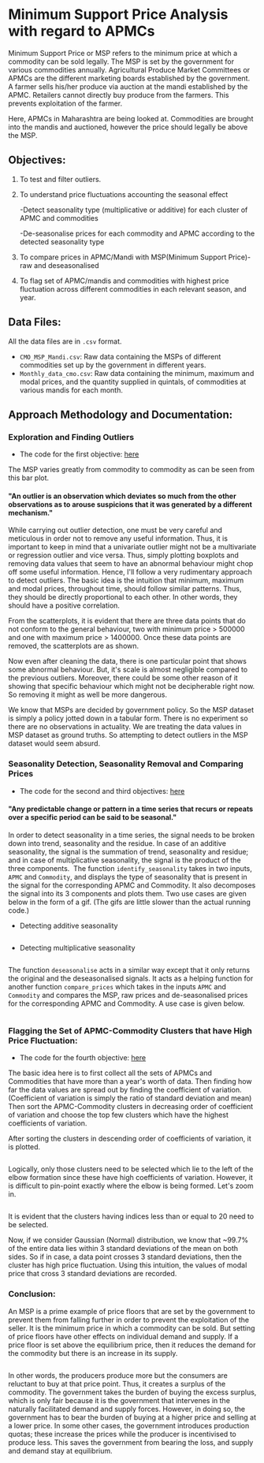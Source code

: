 # Minimum Support Price Analysis with regard to APMCs

Minimum Support Price or MSP refers to the minimum price at which a commodity can be sold legally. The MSP is set by the government for various commodities annually. Agricultural Produce Market Committees or APMCs are the different marketing boards established by the government. A farmer sells his/her produce via auction at the mandi established by the APMC. Retailers cannot directly buy produce from the farmers. This prevents exploitation of the farmer.

Here, APMCs in Maharashtra are being looked at. Commodities are brought into the mandis and auctioned, however the price should legally be above the MSP.

## Objectives:
1. To test and filter outliers.
2. To understand price fluctuations accounting the seasonal effect
    
    -Detect seasonality type (multiplicative or additive) for each cluster of APMC and commodities
    
    -De-seasonalise prices for each commodity and APMC according to the detected seasonality type
3. To compare prices in APMC/Mandi with MSP(Minimum Support Price)- raw and deseasonalised
4. To flag set of APMC/mandis and commodities with highest price fluctuation across different commodities in each relevant season, and year.

## Data Files:

All the data files are in `.csv` format.
* `CMO_MSP_Mandi.csv`: Raw data containing the MSPs of different commodities set up by the government in different years.
* `Monthly_data_cmo.csv`: Raw data containing the minimum, maximum and modal prices, and the quantity supplied in quintals, of commodities at various mandis for each month.


## Approach Methodology and Documentation:

### Exploration and Finding Outliers
* The code for the first objective: [here](https://github.com/itsmepiyush2/Agriculture-Commodities-Price-and-Seasons/blob/master/exploration%20and%20outlier%20detection.ipynb)

The MSP varies greatly from commodity to commodity as can be seen from this bar plot.
<img src="msp.png" class="img-responsive" alt="">
#### "An outlier is an observation which deviates so much from the other observations as to arouse suspicions that it was generated by a different mechanism."
While carrying out outlier detection, one must be very careful and meticulous in order not to remove any useful information. Thus, it is important to keep in mind that a univariate outlier might not be a multivariate or regression outlier and vice versa. Thus, simply plotting boxplots and removing data values that seem to have an abnormal behaviour might chop off some useful information. Hence, I'll follow a very rudimentary approach to detect outliers.
The basic idea is the intuition that minimum, maximum and modal prices, throughout time, should follow similar patterns. Thus, they should be directly proportional to each other. In other words, they should have a positive correlation.
<img src="scatterplot_before_cleaning.png" class="img-responsive" alt="">

From the scatterplots, it is evident that there are three data points that do not conform to the general behaviour, two with minimum price > 500000 and one with maximum price > 1400000. Once these data points are removed, the scatterplots are as shown.
<img src="scatterplot_after_cleaning.png" class="img-responsive" alt="">

Now even after cleaning the data, there is one particular point that shows some abnormal behaviour. But, it's scale is almost negligible compared to the previous outliers. Moreover, there could be some other reason of it showing that specific behaviour which might not be decipherable right now. So removing it might as well be more dangerous.

We know that MSPs are decided by government policy. So the MSP dataset is simply a policy jotted down in a tabular form. There is no experiment so there are no observations in actuality. We are treating the data values in MSP dataset as ground truths. So attempting to detect outliers in the MSP dataset would seem absurd.

### Seasonality Detection, Seasonality Removal and Comparing Prices
* The code for the second and third objectives: [here](https://github.com/itsmepiyush2/Agriculture-Commodities-Price-and-Seasons/blob/master/seasonality%20detection%2C%20deseasonalising%20and%20comparing%20prices.ipynb)

#### "Any predictable change or pattern in a time series that recurs or repeats over a specific period can be said to be seasonal."
In order to detect seasonality in a time series, the signal needs to be broken down into trend, seasonality and the residue. In case of an additive seasonality, the signal is the summation of trend, seasonality and residue; and in case of multiplicative seasonality, the signal is the product of the three components.
<img src="seasonal_decompose.png" class="img-responsive" alt="">
The function `identify_seasonality` takes in two inputs, `APMC` and `Commodity`, and displays the type of seasonality that is present in the signal for the corresponding APMC and Commodity. It also decomposes the signal into its 3 components and plots them. Two use cases are given below in the form of a gif.
(The gifs are little slower than the actual running code.)

* Detecting additive seasonality

<img src="additive_example.gif" class="img-responsive" alt="">

* Detecting multiplicative seasonality

<img src="multiplicative_example.gif" class="img-responsive" alt="">

The function `deseasonalise` acts in a similar way except that it only returns the original and the deseasonalised signals. It acts as a helping function for another function `compare_prices` which takes in the inputs `APMC` and `Commodity` and compares the MSP, raw prices and de-seasonalised prices for the corresponding APMC and Commodity. A use case is given below.

<img src="compare_prices.gif" class="img-responsive" alt="">

### Flagging the Set of APMC-Commodity Clusters that have High Price Fluctuation:
* The code for the fourth objective: [here](https://github.com/itsmepiyush2/Agriculture-Commodities-Price-and-Seasons/blob/master/fluctuations.ipynb)

The basic idea here is to first collect all the sets of APMCs and Commodities that have more than a year's worth of data. Then finding how far the data values are spread out by finding the coefficient of variation. (Coefficient of variation is simply the ratio of standard deviation and mean) Then sort the APMC-Commodity clusters in decreasing order of coefficient of variation and choose the top few clusters which have the highest coefficients of variation.

After sorting the clusters in descending order of coefficients of variation, it is plotted.

<img src="fluctuation_cluster1.png" class="img-responsive" alt="">

Logically, only those clusters need to be selected which lie to the left of the elbow formation since these have high coefficients of variation. However, it is difficult to pin-point exactly where the elbow is being formed. Let's zoom in.

<img src="fluctuation_cluster2.png" class="img-responsive" alt="">

It is evident that the clusters having indices less than or equal to 20 need to be selected.

Now, if we consider Gaussian (Normal) distribution, we know that ~99.7% of the entire data lies within 3 standard deviations of the mean on both sides. So if in case, a data point crosses 3 standard deviations, then the cluster has high price fluctuation. Using this intuition, the values of modal price that cross 3 standard deviations are recorded.

### Conclusion:

An MSP is a prime example of price floors that are set by the government to prevent them from falling further in order to prevent the exploitation of the seller. It is the minimum price in which a commodity can be sold. But setting of price floors have other effects on individual demand and supply. If a price floor is set above the equilibrium price, then it reduces the demand for the commodity but there is an increase in its supply.

<img src="price_floor.gif" class="img-responsive" alt="">

In other words, the producers produce more but the consumers are reluctant to buy at that price point. Thus, it creates a surplus of the commodity.
The government takes the burden of buying the excess surplus, which is only fair because it is the government that intervenes in the naturally facilitated demand and supply forces. However, in doing so, the government has to bear the burden of buying at a higher price and selling at a lower price.
In some other cases, the government introduces production quotas; these increase the prices while the producer is incentivised to produce less. This saves the government from bearing the loss, and supply and demand stay at equilibrium.
